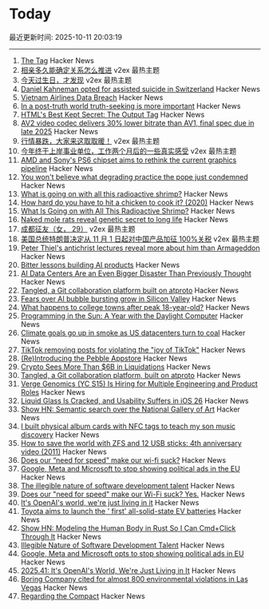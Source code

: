 # Today

最近更新时间: 2025-10-11 20:03:19

--- 
1. [The <output> Tag](https://denodell.com/blog/html-best-kept-secret-output-tag) Hacker News
2. [相亲多久能确定关系怎么推进](https://www.v2ex.com/t/1164431) v2ex 最热主题
3. [今天过生日，才发现](https://www.v2ex.com/t/1164430) v2ex 最热主题
4. [Daniel Kahneman opted for assisted suicide in Switzerland](https://www.bluewin.ch/en/entertainment/nobel-prize-winner-opts-for-suicide-in-switzerland-2619460.html) Hacker News
5. [Vietnam Airlines Data Breach](https://haveibeenpwned.com/Breach/VietnamAirlines) Hacker News
6. [In a post-truth world truth-seeking is more important](https://iai.tv/articles/in-a-post-truth-world-truth-seeking-is-more-important-than-ever-auid-3382) Hacker News
7. [HTML's Best Kept Secret: The Output Tag](https://denodell.com/blog/html-best-kept-secret-output-tag) Hacker News
8. [AV2 video codec delivers 30% lower bitrate than AV1, final spec due in late 2025](https://videocardz.com/newz/av2-video-codec-delivers-30-lower-bitrate-than-av1-final-spec-due-in-late-2025) Hacker News
9. [行情暴跌，大家来这取取暖！](https://www.v2ex.com/t/1164449) v2ex 最热主题
10. [今年终于上岸事业单位，工作两个月后的一些真实感受](https://www.v2ex.com/t/1164420) v2ex 最热主题
11. [AMD and Sony's PS6 chipset aims to rethink the current graphics pipeline](https://arstechnica.com/gaming/2025/10/amd-and-sony-tease-new-chip-architecture-ahead-of-playstation-6/) Hacker News
12. [You won't believe what degrading practice the pope just condemned](https://www.theguardian.com/australia-news/2025/oct/10/you-wont-believe-what-degrading-practice-the-pope-just-condemned) Hacker News
13. [What is going on with all this radioactive shrimp?](https://www.consumerreports.org/health/food-safety/radioactive-shrimp-explained-a5493175857/) Hacker News
14. [How hard do you have to hit a chicken to cook it? (2020)](https://james-simon.github.io/blog/chicken-cooking/) Hacker News
15. [What Is Going on with All This Radioactive Shrimp?](https://www.consumerreports.org/health/food-safety/radioactive-shrimp-explained-a5493175857/) Hacker News
16. [Naked mole rats reveal genetic secret to long life](https://www.bbc.com/news/articles/cz7rxy21lxwo) Hacker News
17. [成都征友（女， 29）](https://www.v2ex.com/t/1164393) v2ex 最热主题
18. [美国总统特朗普决定从 11 月 1 日起对中国产品加征 100%关税](https://www.v2ex.com/t/1164338) v2ex 最热主题
19. [Peter Thiel's antichrist lectures reveal more about him than Armageddon](https://www.theguardian.com/technology/ng-interactive/2025/oct/10/peter-thiel-antichrist-lectures) Hacker News
20. [Bitter lessons building AI products](https://hex.tech/blog/bitter-lessons-building-ai-in-hex-product-management/) Hacker News
21. [AI Data Centers Are an Even Bigger Disaster Than Previously Thought](https://futurism.com/future-society/ai-data-centers-finances) Hacker News
22. [Tangled, a Git collaboration platform built on atproto](https://blog.tangled.org/intro) Hacker News
23. [Fears over AI bubble bursting grow in Silicon Valley](https://www.bbc.com/news/articles/cz69qy760weo) Hacker News
24. [What happens to college towns after peak 18-year-old?](https://www.theargumentmag.com/p/what-happens-to-college-towns-after) Hacker News
25. [Programming in the Sun: A Year with the Daylight Computer](https://wickstrom.tech/2025-10-10-programming-in-the-sun-a-year-with-the-daylight-computer.html) Hacker News
26. [Climate goals go up in smoke as US datacenters turn to coal](https://www.theregister.com/2025/10/10/datacenter_coal_power/) Hacker News
27. [TikTok removing posts for violating the "joy of TikTok"](https://twitter.com/prem_thakker/status/1976786912154386828/) Hacker News
28. [(Re)Introducing the Pebble Appstore](https://ericmigi.com/blog/re-introducing-the-pebble-appstore/) Hacker News
29. [Crypto Sees More Than $6B in Liquidations](https://www.bloomberg.com/news/articles/2025-10-10/crypto-sees-more-than-3-billion-in-liquidations-in-past-hour) Hacker News
30. [Tangled, a Git collaboration platform, built on atproto](https://blog.tangled.org/intro) Hacker News
31. [Verge Genomics (YC S15) Is Hiring for Multiple Engineering and Product Roles](https://news.ycombinator.com/item?id=45544636) Hacker News
32. [Liquid Glass Is Cracked, and Usability Suffers in iOS 26](https://www.nngroup.com/articles/liquid-glass/) Hacker News
33. [Show HN: Semantic search over the National Gallery of Art](https://nga.demo.mixedbread.com/) Hacker News
34. [I built physical album cards with NFC tags to teach my son music discovery](https://fulghum.io/album-cards) Hacker News
35. [How to save the world with ZFS and 12 USB sticks: 4th anniversary video (2011)](https://constantin.glez.de/posts/2011-01-24-how-to-save-the-world-with-zfs-and-12-usb-sticks-4th-anniversary-video-re-release-edition/) Hacker News
36. [Does our “need for speed” make our wi-fi suck?](https://orb.net/blog/does-speed-make-wifi-suck) Hacker News
37. [Google, Meta and Microsoft to stop showing political ads in the EU](https://www.politico.eu/article/eu-political-ad-rules-google-meta-microsoft-big-tech-kick-in/) Hacker News
38. [The illegible nature of software development talent](https://surfingcomplexity.blog/2025/10/08/the-illegible-nature-of-software-development-talent/) Hacker News
39. [Does our "need for speed" make our Wi-Fi suck? Yes.](https://orb.net/blog/does-speed-make-wifi-suck) Hacker News
40. [It's OpenAI's world, we're just living in it](https://stratechery.com/2025/its-openais-world-were-just-living-in-it/) Hacker News
41. [Toyota aims to launch the ' first' all-solid-state EV batteries](https://electrek.co/2025/10/08/toyota-aims-to-launch-worlds-first-all-solid-state-ev-batteries/) Hacker News
42. [Show HN: Modeling the Human Body in Rust So I Can Cmd+Click Through It](https://github.com/lantos1618/open_human_ontology) Hacker News
43. [Illegible Nature of Software Development Talent](https://surfingcomplexity.blog/2025/10/08/the-illegible-nature-of-software-development-talent/) Hacker News
44. [Google, Meta and Microsoft opts to stop showing political ads in EU](https://www.politico.eu/article/eu-political-ad-rules-google-meta-microsoft-big-tech-kick-in/) Hacker News
45. [2025.41: It's OpenAI's World, We're Just Living in It](https://stratechery.com/2025/its-openais-world-were-just-living-in-it/) Hacker News
46. [Boring Company cited for almost 800 environmental violations in Las Vegas](https://www.propublica.org/article/elon-musk-boring-company-violations-fines-vegas-loop) Hacker News
47. [Regarding the Compact](https://president.mit.edu/writing-speeches/regarding-compact) Hacker News
